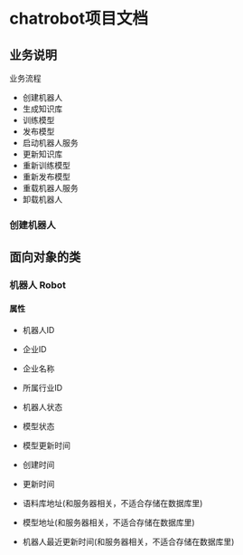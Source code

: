 # chatrobot项目文档
## 业务说明
业务流程
   - 创建机器人
   - 生成知识库
   - 训练模型
   - 发布模型
   - 启动机器人服务
   - 更新知识库
   - 重新训练模型
   - 重新发布模型
   - 重载机器人服务
   - 卸载机器人
### 创建机器人


## 面向对象的类
### 机器人 Robot
#### 属性
   - 机器人ID 
   - 企业ID
   - 企业名称
   - 所属行业ID
   - 机器人状态
   - 模型状态
   - 模型更新时间
   - 创建时间
   - 更新时间

   - 语料库地址(和服务器相关，不适合存储在数据库里)
   - 模型地址(和服务器相关，不适合存储在数据库里)
   - 机器人最近更新时间(和服务器相关，不适合存储在数据库里)

